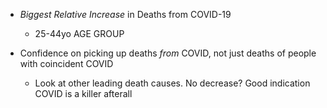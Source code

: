 
- *Biggest Relative Increase* in Deaths from COVID-19
   - 25-44yo AGE GROUP

- Confidence on picking up deaths *from* COVID, not just deaths of people with coincident COVID
   - Look at other leading death causes. No decrease? Good indication COVID is a killer afterall


